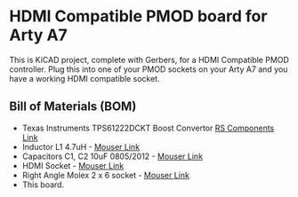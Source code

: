 # HDMI Compatible PMOD board for Arty A7

This is KiCAD project, complete with Gerbers, for a HDMI Compatible PMOD controller. Plug this into one of your PMOD sockets on your Arty A7 and you have a working HDMI compatible socket.

## Bill of Materials (BOM)

* Texas Instruments TPS61222DCKT Boost Convertor [RS Components Link](https://uk.rs-online.com/web/p/boost-converters/1627959)
* Inductor L1 4.7uH  - [Mouser Link](https://www.mouser.co.uk/ProductDetail/TDK/TMS322512ALM-4R7MTAA?qs=rQFj71Wb1eW%2Fk6%252BkfkK6Ug%3D%3D&countryCode=GB&currencyCode=GBP)
* Capacitors C1, C2 10uF 0805/2012 - [Mouser Link](https://www.mouser.co.uk/ProductDetail/KYOCERA-AVX/0805YC106KAT2A?qs=3HJ2avRr9PKwMzeRMZhF2g%3D%3D&countryCode=GB&currencyCode=GBP)
* HDMI Socket -  [Mouser Link](https://www.mouser.co.uk/ProductDetail/Molex/208658-1001?qs=B6kkDfuK7%2FCPiHHdkGL5VQ%3D%3D&countryCode=GB&currencyCode=GBP)
* Right Angle Molex 2 x 6 socket -  [Mouser Link](https://www.mouser.co.uk/ProductDetail/Molex/90122-0126?qs=PvP5v7Eimsm0iCqn6boA0w%3D%3D&countryCode=GB&currencyCode=GBP)
* This board.
